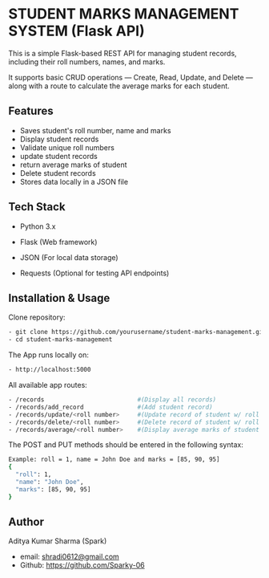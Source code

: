 
# STUDENT MARKS MANAGEMENT SYSTEM (Flask API)

This is a simple Flask-based REST API for managing student records, including their roll numbers, names, and marks.

It supports basic CRUD operations — Create, Read, Update, and Delete — along with a route to calculate the average marks for each student.
## Features

- Saves student's roll number, name and marks
- Display student records
- Validate unique roll numbers
- update student records
- return average marks of student
- Delete student records
- Stores data locally in a JSON file

## Tech Stack

- Python 3.x

- Flask (Web framework)

- JSON (For local data storage)

- Requests (Optional for testing API endpoints)


## Installation & Usage

Clone repository:

```bash
- git clone https://github.com/yourusername/student-marks-management.git
- cd student-marks-management
```
The App runs locally on:
```bash
- http://localhost:5000
```
All available app routes:
```bash
- /records                          #(Display all records)
- /records/add_record               #(Add student record)
- /records/update/<roll number>     #(Update record of student w/ roll number)
- /records/delete/<roll number>     #(Delete record of student w/ roll number)
- /records/average/<roll number>    #(Display average marks of student with roll number)
```
The POST and PUT methods should be entered in the following syntax:
```bash
Example: roll = 1, name = John Doe and marks = [85, 90, 95]
{
  "roll": 1,
  "name": "John Doe",
  "marks": [85, 90, 95]
}
```

## Author

Aditya Kumar Sharma (Spark)
- email: shradi0612@gmail.com
- Github: https://github.com/Sparky-06
